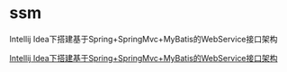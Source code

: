 # ssm
Intellij Idea下搭建基于Spring+SpringMvc+MyBatis的WebService接口架构

[Intellij Idea下搭建基于Spring+SpringMvc+MyBatis的WebService接口架构](http://www.cnblogs.com/chenyangsocool/p/8519653.html)
